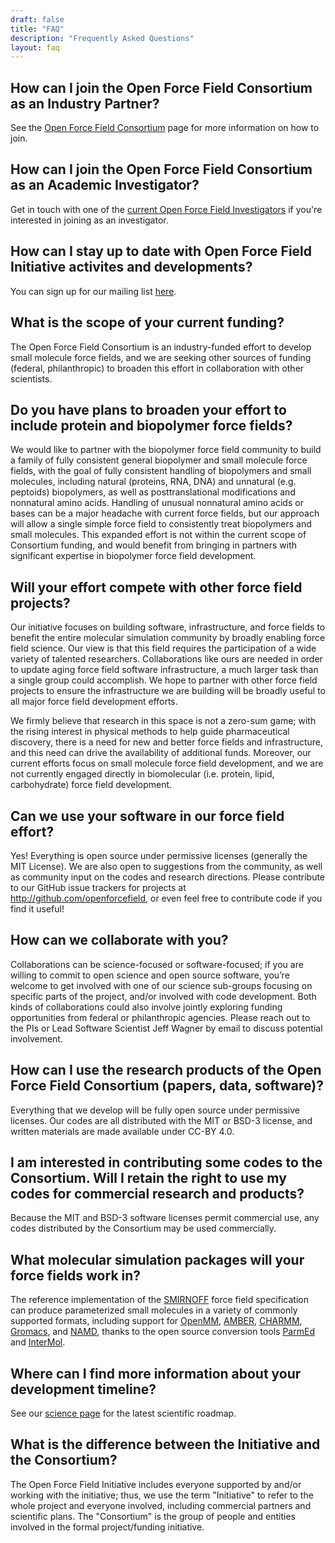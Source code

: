 ```yaml
---
draft: false
title: "FAQ"
description: "Frequently Asked Questions"
layout: faq
---
```


## How can I join the Open Force Field Consortium as an Industry Partner?

See the [Open Force Field Consortium](../consortium/) page for more information on how to join.

## How can I join the Open Force Field Consortium as an Academic Investigator?

Get in touch with one of the [current Open Force Field Investigators](../members/) if you're interested in joining as an investigator.

## How can I stay up to date with Open Force Field Initiative activites and developments?

You can sign up for our mailing list [here](http://eepurl.com/dHzukb).

## What is the scope of your current funding?  

The Open Force Field Consortium is an industry-funded effort to develop small molecule force fields, and we are seeking other sources of funding (federal, philanthropic) to broaden this effort in collaboration with other scientists.

## Do you have plans to broaden your effort to include protein and biopolymer force fields?

We would like to partner with the biopolymer force field community to build a family of fully consistent general biopolymer and small molecule force fields, with the goal of fully consistent handling of biopolymers and small molecules, including natural (proteins, RNA, DNA) and unnatural (e.g. peptoids) biopolymers, as well as posttranslational modifications and nonnatural amino acids. Handling of unusual nonnatural amino acids or bases can be a major headache with current force fields, but our approach will allow a single simple force field to consistently treat biopolymers and small molecules. This expanded effort is not within the current scope of Consortium funding, and would benefit from bringing in partners with significant expertise in biopolymer force field development.

## Will your effort compete with other force field projects?

Our initiative focuses on building software, infrastructure, and force fields to benefit the entire molecular simulation community by broadly enabling force field science. Our view is that this field requires the participation of a wide variety of talented researchers.  Collaborations like ours are needed in order to update aging force field software infrastructure, a much larger task than a single group could accomplish. We hope to partner with other force field projects to ensure the infrastructure we are building will be broadly useful to all major force field development efforts.

We firmly believe that research in this space is not a zero-sum game; with the rising interest in physical methods to help guide pharmaceutical discovery, there is a need for new and better force fields and infrastructure, and this need can drive the availability of additional funds.  Moreover, our current efforts focus on small molecule force field development, and we are not currently engaged directly in biomolecular (i.e. protein, lipid, carbohydrate) force field development.

## Can we use your software in our force field effort? 

Yes! Everything is open source under permissive licenses (generally the MIT License). We are also open to suggestions from the community, as well as community input on the codes and research directions. Please contribute to our GitHub issue trackers for projects at http://github.com/openforcefield, or even feel free to contribute code if you find it useful!

## How can we collaborate with you? 

Collaborations can be science-focused or software-focused; if you are willing to commit to open science and open source software, you’re welcome to get involved with one of our science sub-groups focusing on specific parts of the project, and/or involved with code development. Both kinds of collaborations could also involve jointly exploring funding opportunities from federal or philanthropic agencies. Please reach out to the PIs or Lead Software Scientist Jeff Wagner by email to discuss potential involvement.

## How can I use the research products of the Open Force Field Consortium (papers, data, software)? 

Everything that we develop will be fully open source under permissive licenses. Our codes are all distributed with the MIT or BSD-3 license, and written materials are made available under CC-BY 4.0.

## I am interested in contributing some codes to the Consortium.  Will I retain the right to use my codes for commercial research and products?

Because the MIT and BSD-3 software licenses permit commercial use, any codes distributed by the Consortium may be used commercially.

## What molecular simulation packages will your force fields work in?

The reference implementation of the [SMIRNOFF](https://open-forcefield-toolkit.readthedocs.io/en/topology/smirnoff.html) force field specification can produce parameterized small molecules in a variety of commonly supported formats, including support for [OpenMM](http://openmm.org), [AMBER](http://ambermd.org), [CHARMM](http://www.charmm.org), [Gromacs](http://www.gromacs.org), and [NAMD](https://www.ks.uiuc.edu/Research/namd/), thanks to the open source conversion tools [ParmEd](https://parmed.github.io/ParmEd/) and [InterMol](https://intermol.readthedocs.io/).

## Where can I find more information about your development timeline?

See our [science page](../science/) for the latest scientific roadmap.

## What is the difference between the Initiative and the Consortium?

The Open Force Field Initiative includes everyone supported by and/or working with the initiative; thus, we use the term "Initiative" to refer to the whole project and everyone involved, including commercial partners and scientific plans. The "Consortium" is the group of people and entities involved in the formal project/funding initiative.   
